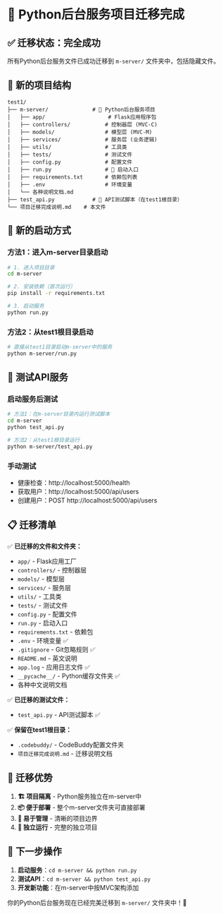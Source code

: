 # 🎉 Python后台服务项目迁移完成

## ✅ 迁移状态：完全成功

所有Python后台服务文件已成功迁移到 `m-server/` 文件夹中，包括隐藏文件。

## 📁 新的项目结构

```
test1/
├── m-server/              # 🐍 Python后台服务项目
│   ├── app/                    # Flask应用程序包
│   ├── controllers/           # 控制器层 (MVC-C)
│   ├── models/                # 模型层 (MVC-M)
│   ├── services/              # 服务层 (业务逻辑)
│   ├── utils/                 # 工具类
│   ├── tests/                 # 测试文件
│   ├── config.py              # 配置文件
│   ├── run.py                 # 🚀 启动入口
│   ├── requirements.txt       # 依赖包列表
│   ├── .env                   # 环境变量
│   └── 各种说明文档.md
├── test_api.py            # 🧪 API测试脚本（在test1根目录）
└── 项目迁移完成说明.md    # 本文件
```

## 🚀 新的启动方式

### 方法1：进入m-server目录启动
```bash
# 1. 进入项目目录
cd m-server

# 2. 安装依赖（首次运行）
pip install -r requirements.txt

# 3. 启动服务
python run.py
```

### 方法2：从test1根目录启动
```bash
# 直接从test1目录启动m-server中的服务
python m-server/run.py
```

## 🧪 测试API服务

### 启动服务后测试
```bash
# 方法1：在m-server目录内运行测试脚本
cd m-server
python test_api.py

# 方法2：从test1根目录运行
python m-server/test_api.py
```

### 手动测试
- 健康检查：http://localhost:5000/health
- 获取用户：http://localhost:5000/api/users
- 创建用户：POST http://localhost:5000/api/users

## 📋 迁移清单

✅ **已迁移的文件和文件夹：**
- `app/` - Flask应用工厂
- `controllers/` - 控制器层
- `models/` - 模型层  
- `services/` - 服务层
- `utils/` - 工具类
- `tests/` - 测试文件
- `config.py` - 配置文件
- `run.py` - 启动入口
- `requirements.txt` - 依赖包
- `.env` - 环境变量 ✅
- `.gitignore` - Git忽略规则 ✅
- `README.md` - 英文说明
- `app.log` - 应用日志文件 ✅
- `__pycache__/` - Python缓存文件夹 ✅
- 各种中文说明文档

✅ **已迁移的测试文件：**
- `test_api.py` - API测试脚本 ✅

✅ **保留在test1根目录：**
- `.codebuddy/` - CodeBuddy配置文件夹
- `项目迁移完成说明.md` - 迁移说明文档

## 🎯 迁移优势

1. **🏗️ 项目隔离** - Python服务独立在m-server中
2. **📦 便于部署** - 整个m-server文件夹可直接部署
3. **🔧 易于管理** - 清晰的项目边界
4. **🚀 独立运行** - 完整的独立项目

## 🔄 下一步操作

1. **启动服务**：`cd m-server && python run.py`
2. **测试API**：`cd m-server && python test_api.py`
3. **开发新功能**：在m-server中按MVC架构添加

你的Python后台服务现在已经完美迁移到 `m-server/` 文件夹中！🎉
